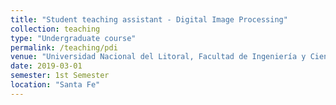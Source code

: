 ```yaml
---
title: "Student teaching assistant - Digital Image Processing"
collection: teaching
type: "Undergraduate course"
permalink: /teaching/pdi
venue: "Universidad Nacional del Litoral, Facultad de Ingeniería y Ciencias Hídricas"
date: 2019-03-01
semester: 1st Semester
location: "Santa Fe"
---
```

